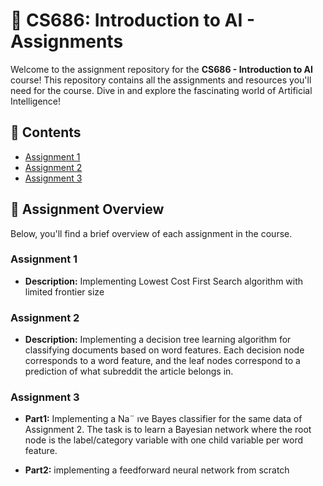# 📘 CS686: Introduction to AI - Assignments

Welcome to the assignment repository for the **CS686 - Introduction to AI** course! This repository contains all the assignments and resources you'll need for the course. Dive in and explore the fascinating world of Artificial Intelligence!

## 📂 Contents

- [Assignment 1](https://github.com/shakibaam/CS-686-codes-Intro-to-AI-/tree/main/A1%20LCFS)
- [Assignment 2](https://github.com/shakibaam/CS-686-Assignments/tree/main/Decision%20Tree)
- [Assignment 3](https://github.com/shakibaam/CS-686-Assignments/tree/main/A3)


## 📌 Assignment Overview

Below, you'll find a brief overview of each assignment in the course.

### Assignment 1

- **Description:** Implementing Lowest Cost First Search algorithm with limited frontier size

### Assignment 2

- **Description:** Implementing a decision tree learning algorithm for classifying documents based on word features. Each decision node corresponds to
a word feature, and the leaf nodes correspond to a prediction of what subreddit the article
belongs in.



### Assignment 3

- **Part1:** Implementing  a Na¨ ıve Bayes classifier for the same data of Assignment 2. The task is to learn a Bayesian network where the root node is the label/category variable with one child variable per word feature.
  
-  **Part2:**  implementing a feedforward neural network from scratch





